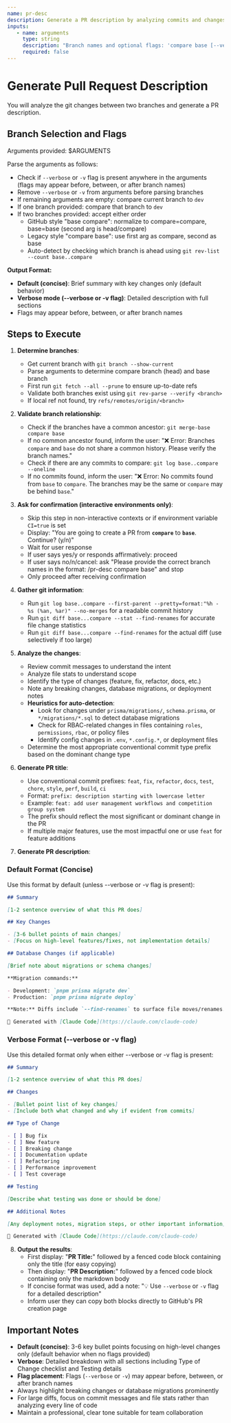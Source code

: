 ```yaml
---
name: pr-desc
description: Generate a PR description by analyzing commits and changes between two branches
inputs:
   - name: arguments
     type: string
     description: "Branch names and optional flags: 'compare base [--verbose|-v]' (e.g., 'dev main' or 'dev main -v')"
     required: false
---
```


# Generate Pull Request Description

You will analyze the git changes between two branches and generate a PR description.

## Branch Selection and Flags

Arguments provided: $ARGUMENTS

Parse the arguments as follows:

- Check if `--verbose` or `-v` flag is present anywhere in the arguments (flags may appear before, between, or after branch names)
- Remove `--verbose` or `-v` from arguments before parsing branches
- If remaining arguments are empty: compare current branch to `dev`
- If one branch provided: compare that branch to `dev`
- If two branches provided: accept either order
   - GitHub style "base compare": normalize to compare=compare, base=base (second arg is head/compare)
   - Legacy style "compare base": use first arg as compare, second as base
   - Auto-detect by checking which branch is ahead using `git rev-list --count base..compare`

**Output Format:**

- **Default (concise)**: Brief summary with key changes only (default behavior)
- **Verbose mode (--verbose or -v flag)**: Detailed description with full sections
- Flags may appear before, between, or after branch names

## Steps to Execute

1. **Determine branches**:
   - Get current branch with `git branch --show-current`
   - Parse arguments to determine compare branch (head) and base branch
   - First run `git fetch --all --prune` to ensure up-to-date refs
   - Validate both branches exist using `git rev-parse --verify <branch>`
   - If local ref not found, try `refs/remotes/origin/<branch>`

2. **Validate branch relationship**:
   - Check if the branches have a common ancestor: `git merge-base compare base`
   - If no common ancestor found, inform the user: "❌ Error: Branches `compare` and `base` do not share a common history. Please verify the branch names."
   - Check if there are any commits to compare: `git log base..compare --oneline`
   - If no commits found, inform the user: "❌ Error: No commits found from `base` to `compare`. The branches may be the same or `compare` may be behind `base`."

3. **Ask for confirmation (interactive environments only)**:
   - Skip this step in non-interactive contexts or if environment variable `CI=true` is set
   - Display: "You are going to create a PR from **`compare`** to **`base`**. Continue? (y/n)"
   - Wait for user response
   - If user says yes/y or responds affirmatively: proceed
   - If user says no/n/cancel: ask "Please provide the correct branch names in the format: /pr-desc compare base" and stop
   - Only proceed after receiving confirmation

4. **Gather git information**:
   - Run `git log base..compare --first-parent --pretty=format:"%h - %s (%an, %ar)" --no-merges` for a readable commit history
   - Run `git diff base...compare --stat --find-renames` for accurate file change statistics
   - Run `git diff base...compare --find-renames` for the actual diff (use selectively if too large)

5. **Analyze the changes**:
   - Review commit messages to understand the intent
   - Analyze file stats to understand scope
   - Identify the type of changes (feature, fix, refactor, docs, etc.)
   - Note any breaking changes, database migrations, or deployment notes
   - **Heuristics for auto-detection**:
      - Look for changes under `prisma/migrations/`, `schema.prisma`, or `*/migrations/*.sql` to detect database migrations
      - Check for RBAC-related changes in files containing `roles`, `permissions`, `rbac`, or policy files
      - Identify config changes in `.env`, `*.config.*`, or deployment files
   - Determine the most appropriate conventional commit type prefix based on the dominant change type

6. **Generate PR title**:
   - Use conventional commit prefixes: `feat`, `fix`, `refactor`, `docs`, `test`, `chore`, `style`, `perf`, `build`, `ci`
   - Format: `prefix: description starting with lowercase letter`
   - Example: `feat: add user management workflows and competition group system`
   - The prefix should reflect the most significant or dominant change in the PR
   - If multiple major features, use the most impactful one or use `feat` for feature additions

7. **Generate PR description**:

### Default Format (Concise)

Use this format by default (unless --verbose or -v flag is present):

```markdown
## Summary

[1-2 sentence overview of what this PR does]

## Key Changes

- [3-6 bullet points of main changes]
- [Focus on high-level features/fixes, not implementation details]

## Database Changes (if applicable)

[Brief note about migrations or schema changes]

**Migration commands:**

- Development: `pnpm prisma migrate dev`
- Production: `pnpm prisma migrate deploy`

**Note:** Diffs include `--find-renames` to surface file moves/renames.

🤖 Generated with [Claude Code](https://claude.com/claude-code)
```

### Verbose Format (--verbose or -v flag)

Use this detailed format only when either --verbose or -v flag is present:

```markdown
## Summary

[1-2 sentence overview of what this PR does]

## Changes

- [Bullet point list of key changes]
- [Include both what changed and why if evident from commits]

## Type of Change

- [ ] Bug fix
- [ ] New feature
- [ ] Breaking change
- [ ] Documentation update
- [ ] Refactoring
- [ ] Performance improvement
- [ ] Test coverage

## Testing

[Describe what testing was done or should be done]

## Additional Notes

[Any deployment notes, migration steps, or other important information]

🤖 Generated with [Claude Code](https://claude.com/claude-code)
```

8. **Output the results**:
   - First display: "**PR Title:**" followed by a fenced code block containing only the title (for easy copying)
   - Then display: "**PR Description:**" followed by a fenced code block containing only the markdown body
   - If concise format was used, add a note: "💡 Use `--verbose` or `-v` flag for a detailed description"
   - Inform user they can copy both blocks directly to GitHub's PR creation page

## Important Notes

- **Default (concise)**: 3-6 key bullet points focusing on high-level changes only (default behavior when no flags provided)
- **Verbose**: Detailed breakdown with all sections including Type of Change checklist and Testing details
- **Flag placement**: Flags (`--verbose` or `-v`) may appear before, between, or after branch names
- Always highlight breaking changes or database migrations prominently
- For large diffs, focus on commit messages and file stats rather than analyzing every line of code
- Maintain a professional, clear tone suitable for team collaboration

